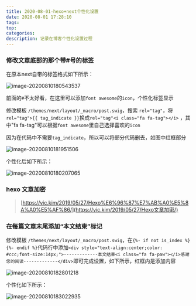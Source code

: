```yaml
---
title: 2020-08-01-hexo+next个性化设置
date: 2020-08-01 17:28:10
tags:
top:
categories:
description: 记录在博客个性化设置过程
---
```




### 修改文章底部的那个带#号的标签

在原本next自带的标签格式如下所示：

![image-20200810180543537](https://i.loli.net/2020/08/10/GLtxuMpYd7WXmaV.png)

前面的`#`不太好看，在这里可以添加`font awesome`的`icon`，个性化标签显示

修改模板 `/themes/next/layout/_macro/post.swig`，搜索 `rel="tag"`，将`rel="tag">{{ tag_indicate }}`换成`rel="tag"<i class="fa fa-tag"></i>`  ，其中"fa fa-tag"可以根据`font awesome`里自己选择喜欢的`icon`



因为在代码中不需要`tag_indicate`，所以可以将部分代码删去，如图中红框部分

![image-20200810181951506](https://i.loli.net/2020/08/10/2zhlEdQjqyTcPRo.png)



个性化后如下所示：

![image-20200810180207065](https://i.loli.net/2020/08/10/tuvBmHFRZ8JMk3S.png)

### hexo 文章加密

> [https://vic.kim/2019/05/27/Hexo%E6%96%87%E7%AB%A0%E5%8A%A0%E5%AF%86/](https://vic.kim/2019/05/27/Hexo文章加密/)



### 在每篇文章末尾添加“本文结束”标记



修改模板 `/themes/next/layout/_macro/post.swig`，在`{%- if not is_index %}  {%- endif %}`代码行中添加`<div style="text-align:center;color: #ccc;font-size:14px;">-------------本文结束<i class="fa fa-paw"></i>感谢您的阅读-------------</div>`即可完成设置，如下所示，红框内是添加内容

![image-20200810182801218](https://i.loli.net/2020/08/10/TQEoIcbKLGaC5dr.png)



个性化如下所示：

![image-20200810183022935](https://i.loli.net/2020/08/10/dCvbzpGBhs6excl.png)